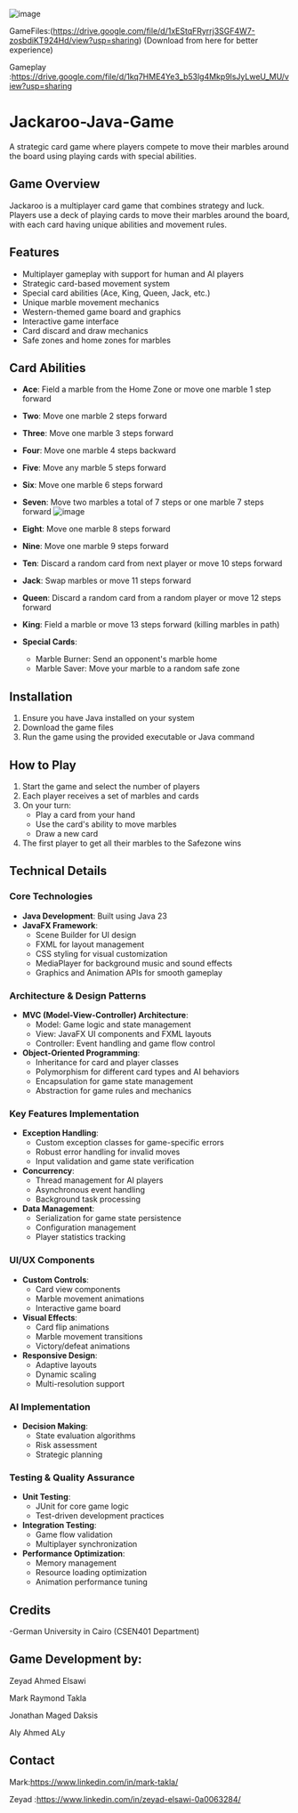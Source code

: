 
![image](https://github.com/user-attachments/assets/7b9bbfd5-8ef2-4351-8f80-b4997b1c9623)

GameFiles:(https://drive.google.com/file/d/1xEStqFRyrrj3SGF4W7-zosbdiKT924Hd/view?usp=sharing) (Download from here for better experience)

Gameplay :https://drive.google.com/file/d/1kq7HME4Ye3_b53lg4Mkp9lsJyLweU_MU/view?usp=sharing
# Jackaroo-Java-Game


A strategic card game where players compete to move their marbles around the board using playing cards with special abilities.

## Game Overview

Jackaroo is a multiplayer card game that combines strategy and luck. Players use a deck of playing cards to move their marbles around the board, with each card having unique abilities and movement rules.

## Features

- Multiplayer gameplay with support for human and AI players
- Strategic card-based movement system
- Special card abilities (Ace, King, Queen, Jack, etc.)
- Unique marble movement mechanics
- Western-themed game board and graphics
- Interactive game interface
- Card discard and draw mechanics
- Safe zones and home zones for marbles

## Card Abilities

- **Ace**: Field a marble from the Home Zone or move one marble 1 step forward
- **Two**: Move one marble 2 steps forward
- **Three**: Move one marble 3 steps forward
- **Four**: Move one marble 4 steps backward
- **Five**: Move any marble 5 steps forward
- **Six**: Move one marble 6 steps forward
- **Seven**: Move two marbles a total of 7 steps or one marble 7 steps forward
  ![image](https://github.com/user-attachments/assets/8e235e12-84b2-48b6-ba9b-8f02e2d7a862)

- **Eight**: Move one marble 8 steps forward
- **Nine**: Move one marble 9 steps forward
- **Ten**: Discard a random card from next player or move 10 steps forward
- **Jack**: Swap marbles or move 11 steps forward
- **Queen**: Discard a random card from a random player or move 12 steps forward
- **King**: Field a marble or move 13 steps forward (killing marbles in path)
- **Special Cards**:
  - Marble Burner: Send an opponent's marble home
  - Marble Saver: Move your marble to a random safe zone

## Installation

1. Ensure you have Java installed on your system
2. Download the game files
3. Run the game using the provided executable or Java command

## How to Play

1. Start the game and select the number of players
2. Each player receives a set of marbles and cards
3. On your turn:
   - Play a card from your hand
   - Use the card's ability to move marbles
   - Draw a new card
4. The first player to get all their marbles to the Safezone wins

## Technical Details

### Core Technologies
- **Java Development**: Built using Java 23
- **JavaFX Framework**: 
  - Scene Builder for UI design
  - FXML for layout management
  - CSS styling for visual customization
  - MediaPlayer for background music and sound effects
  - Graphics and Animation APIs for smooth gameplay

### Architecture & Design Patterns
- **MVC (Model-View-Controller) Architecture**:
  - Model: Game logic and state management
  - View: JavaFX UI components and FXML layouts
  - Controller: Event handling and game flow control
- **Object-Oriented Programming**:
  - Inheritance for card and player classes
  - Polymorphism for different card types and AI behaviors
  - Encapsulation for game state management
  - Abstraction for game rules and mechanics

### Key Features Implementation
- **Exception Handling**:
  - Custom exception classes for game-specific errors
  - Robust error handling for invalid moves
  - Input validation and game state verification
- **Concurrency**:
  - Thread management for AI players
  - Asynchronous event handling
  - Background task processing
- **Data Management**:
  - Serialization for game state persistence
  - Configuration management
  - Player statistics tracking

### UI/UX Components
- **Custom Controls**:
  - Card view components
  - Marble movement animations
  - Interactive game board
- **Visual Effects**:
  - Card flip animations
  - Marble movement transitions
  - Victory/defeat animations
- **Responsive Design**:
  - Adaptive layouts
  - Dynamic scaling
  - Multi-resolution support

### AI Implementation
- **Decision Making**:
  - State evaluation algorithms
  - Risk assessment
  - Strategic planning

### Testing & Quality Assurance
- **Unit Testing**:
  - JUnit for core game logic
  - Test-driven development practices
- **Integration Testing**:
  - Game flow validation
  - Multiplayer synchronization
- **Performance Optimization**:
  - Memory management
  - Resource loading optimization
  - Animation performance tuning

## Credits
-German University in Cairo (CSEN401 Department)

## Game Development by: 
Zeyad Ahmed Elsawi

Mark Raymond Takla

Jonathan Maged Daksis

Aly Ahmed ALy




## Contact

Mark:https://www.linkedin.com/in/mark-takla/

Zeyad :https://www.linkedin.com/in/zeyad-elsawi-0a0063284/
